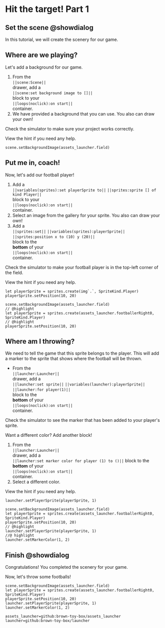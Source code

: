 # Hit the target! Part 1

## Set the scene @showdialog

In this tutorial, we will create the scenery for our game.

## Where are we playing?

Let's add a background for our game.

1.  From the   
``||scene:Scene||``   
drawer, add a   
``||scene:set background image to []||``   
block to your   
``||loops(noclick):on start||``    
container.
1.  We have provided a background that you can use.
You also can draw your own!

Check the simulator to make sure your project works correctly.

View the hint if you need any help.

```blocks
scene.setBackgroundImage(assets_launcher.field)
```

## Put me in, coach!

Now, let's add our football player!

1.  Add a   
``||variables(sprites):set playerSprite to||``
``||sprites:sprite [] of kind Player||``   
block to your   
``||loops(noclick):on start||``   
container.
1.  Select an image from the gallery for your sprite.
You also can draw your own!
1.  Add a   
``||sprites:set||``
``||variables(sprites):playerSprite||``
``||sprites:position x to (10) y (20)||``   
block to the   
**bottom** of your   
``||loops(noclick):on start||``   
container.

Check the simulator to make your football player is in the 
top-left corner of the field.

View the hint if you need any help.

```blockconfig.local
let playerSprite = sprites.create(img`.`, SpriteKind.Player)
playerSprite.setPosition(10, 20)
```

```blocks
scene.setBackgroundImage(assets_launcher.field)
// @highlight
let playerSprite = sprites.create(assets_launcher.footballerRight0, SpriteKind.Player)
// @highlight
playerSprite.setPosition(10, 20)
```

## Where am I throwing?

We need to tell the game that this sprite belongs to the player.
This will add a marker to the sprite that shows where the
football will be thrown.

-   From the   
``||launcher:Launcher||``   
drawer, add a   
``||launcher:set sprite||``
``||variables(launcher):playerSprite||``
``||launcher:for player(1)||``   
block to the   
**bottom** of your   
``||loops(noclick):on start||``   
container.

Check the simulator to see the marker that has been added
to your player's sprite.

Want a different color? Add another block!

1.  From the   
``||launcher:Launcher||``   
drawer, add a   
``||launcher:set marker color for player (1) to ()||``
block to the   
**bottom** of your   
``||loops(noclick):on start||``   
container.
1.  Select a different color.

View the hint if you need any help.

```blockconfig.local
launcher.setPlayerSprite(playerSprite, 1)
```

```blocks
scene.setBackgroundImage(assets_launcher.field)
let playerSprite = sprites.create(assets_launcher.footballerRight0, SpriteKind.Player)
playerSprite.setPosition(10, 20)
// @highlight
launcher.setPlayerSprite(playerSprite, 1)
//@ highlight
launcher.setMarkerColor(1, 2)
```

## Finish @showdialog

Congratulations! You completed the scenery for your game.

Now, let's throw some footballs!

```ghost
scene.setBackgroundImage(assets_launcher.field)
let playerSprite = sprites.create(assets_launcher.footballerRight0, SpriteKind.Player)
playerSprite.setPosition(10, 20)
launcher.setPlayerSprite(playerSprite, 1)
launcher.setMarkerColor(1, 2)
```

```package
assets_launcher=github:brown-toy-box/assets_launcher
launcher=github:brown-toy-box/launcher
```